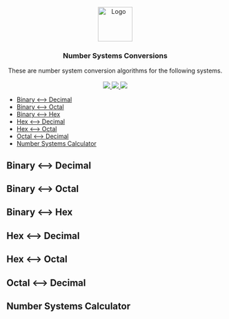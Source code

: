 <p align="center">
  <a href="https://github.com/Yousinator/Math-For-Computing">
    <img src="https://github.com/ShaanCoding/ReadME-Generator/blob/main/images/logo.png" alt="Logo" width="80" height="80">
  </a>
</p>
<h3 align="center">Number Systems Conversions</h3>

<p align="center">
    These are number system conversion algorithms for the following systems.
    <br/>
    <br/>
    <a href="">
    <img src="https://img.shields.io/badge/Written%20with-VS%20Code-blue.svg">
    <img src="https://img.shields.io/badge/Written in-C-blue.svg">
    <img src="https://img.shields.io/badge/Written%20in-Java-red.svg">

  </a>
  </p>



* [Binary <--> Decimal](Binary-<-->-Decimal)
* [Binary <--> Octal](Binary-<-->-Octal)
* [Binary <--> Hex](Binary-<-->-Hex)
* [Hex <--> Decimal](Hex-<-->-Decimal)
* [Hex <--> Octal](Hex-<-->-Octal)
* [Octal <--> Decimal](Octal-<-->-Decimal)
* [Number Systems Calculator](Number-Systems-Calculator)

## Binary <--> Decimal

## Binary <--> Octal

## Binary <--> Hex

## Hex <--> Decimal

## Hex <--> Octal

## Octal <--> Decimal

## Number Systems Calculator

